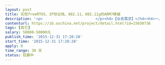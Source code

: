 ```yaml
---                
layout: post       
title: 实现freeRTOS、IP协议栈、802.11、802.11g的ARM7移植           
description: '<p>                        </p><h4>【业务需求】</h4><h4>一、功能需求</h4><p><span style="color: rgb(51, 51, 51);">1</span><span style="color: rgb(51, 51, 51);">、</span><span style="font-size: 7pt; color: rgb(51, 51, 51);">&nbsp;</span><span style="color: rgb(51, 51, 51);">freeRTOS</span><span style="color: rgb(51, 51, 51);">、</span><span style="color: rgb(51, 51, 51);">IP</span><span style="color: rgb(51, 51, 51);">协议栈、</span><span style="color: rgb(51, 51, 51);">802.11</span><span style="color: rgb(51, 51, 51);">、</span><span style="color: rgb(51, 51, 51);">802.11g</span><span style="color: rgb(51, 51, 51);">可以在</span><span style="color: rgb(51, 51, 51);">ARM7</span><span style="color: rgb(51, 51, 51);">开发板上运行</span><span style="font-size: 10pt; color: rgb(27, 29, 14);">；</span></p><p><span style="color: rgb(51, 51, 51);">2</span><span style="color: rgb(51, 51, 51);">、</span><span style="font-size: 7pt; color: rgb(51, 51, 51);">&nbsp;</span><span style="font-size: 10pt; color: rgb(27, 29, 14);">OS</span><span style="font-size: 10pt; color: rgb(27, 29, 14);">为</span><span style="font-size: 10pt; color: rgb(27, 29, 14);">freeRTOS</span><span style="font-size: 10pt; color: rgb(27, 29, 14);">；</span></p><p><span style="color: rgb(51, 51, 51);">3</span><span style="color: rgb(51, 51, 51);">、</span><span style="font-size: 7pt; color: rgb(51, 51, 51);">&nbsp;</span><span style="font-size: 10pt; color: rgb(27, 29, 14);">SRAM</span><span style="font-size: 10pt; color: rgb(27, 29, 14);">为</span><span style="font-size: 10pt; color: rgb(27, 29, 14);">28K</span><span style="font-size: 10pt; color: rgb(27, 29, 14);">，包含堆栈区、</span><span style="font-size: 10pt; color: rgb(27, 29, 14);">BSS</span><span style="font-size: 10pt; color: rgb(27, 29, 14);">段、数据段、只读数据段和代码段；</span></p><p><span style="font-size: 10pt; color: rgb(27, 29, 14);">代码段包括</span><span style="font-size: 10pt; color: rgb(27, 29, 14);">OS</span><span style="font-size: 10pt; color: rgb(27, 29, 14);">、</span><span style="font-size: 10pt; color: rgb(27, 29, 14);">IP</span><span style="font-size: 10pt; color: rgb(27, 29, 14);">协议栈（</span><span style="font-size: 10pt; color: rgb(27, 29, 14);">14K</span><span style="font-size: 10pt; color: rgb(27, 29, 14);">）、</span><span style="font-size: 10pt; color: rgb(27, 29, 14);">MAC</span><span style="font-size: 10pt; color: rgb(27, 29, 14);">及驱动（</span><span style="font-size: 10pt; color: rgb(27, 29, 14);">4K</span><span style="font-size: 10pt; color: rgb(27, 29, 14);">）；</span></p><p><span style="color: rgb(51, 51, 51);">4</span><span style="color: rgb(51, 51, 51);">、</span><span style="font-size: 7pt; color: rgb(51, 51, 51);">&nbsp;</span><span style="font-size: 10pt; color: rgb(27, 29, 14);">IP</span><span style="font-size: 10pt; color: rgb(27, 29, 14);">协议栈：需实现</span><span style="font-size: 10pt; color: rgb(27, 29, 14);">TCP</span><span style="font-size: 10pt; color: rgb(27, 29, 14);">、</span><span style="font-size: 10pt; color: rgb(27, 29, 14);">UDP</span><span style="font-size: 10pt; color: rgb(27, 29, 14);">、</span><span style="font-size: 10pt; color: rgb(27, 29, 14);">IPv4</span><span style="font-size: 10pt; color: rgb(27, 29, 14);">、</span><span style="font-size: 10pt; color: rgb(27, 29, 14);">ICMP</span><span style="font-size: 10pt; color: rgb(27, 29, 14);">、</span><span style="font-size: 10pt; color: rgb(27, 29, 14);">ARP</span><span style="font-size: 10pt; color: rgb(27, 29, 14);">等；</span></p><p><span style="color: rgb(51, 51, 51);">5</span><span style="color: rgb(51, 51, 51);">、</span><span style="font-size: 7pt; color: rgb(51, 51, 51);">&nbsp;</span><span style="font-size: 10pt; color: rgb(27, 29, 14);">MAC</span><span style="font-size: 10pt; color: rgb(27, 29, 14);">及物理层：需实现</span><span style="font-size: 10pt; color: rgb(27, 29, 14);">802.11</span><span style="font-size: 10pt; color: rgb(27, 29, 14);">和</span><span style="font-size: 10pt; color: rgb(27, 29, 14);">802.11g</span><span style="font-size: 10pt; color: rgb(27, 29, 14);">；</span></p><p><span style="color: rgb(51, 51, 51);">6</span><span style="color: rgb(51, 51, 51);">、</span><span style="font-size: 7pt; color: rgb(51, 51, 51);">&nbsp;</span><span style="font-size: 10pt; color: rgb(27, 29, 14);">驱动：需支持</span><span style="font-size: 10pt; color: rgb(27, 29, 14);">SDIO</span><span style="font-size: 10pt; color: rgb(27, 29, 14);">；</span></p><p><span style="font-size: 10pt; color: rgb(27, 29, 14);">7</span><span style="font-size: 10pt; color: rgb(27, 29, 14);">、按地址映射表，实现寄存器组的读写接口。</span></p><h4>二、技术要求</h4><p><span style="color: rgb(51, 51, 51);">1</span><span style="color: rgb(51, 51, 51);">、</span><span style="font-size: 7pt; color: rgb(51, 51, 51);">&nbsp;</span><span style="color: rgb(51, 51, 51);">熟悉</span><span style="color: rgb(51, 51, 51);">&nbsp;ARM7&nbsp;and&nbsp;Cortex&nbsp;M3&nbsp;</span><span style="color: rgb(51, 51, 51);">平台，熟悉</span><span style="color: rgb(51, 51, 51);">ARM</span><span style="color: rgb(51, 51, 51);">体系结构，熟悉硬件驱动程序；</span></p><p><span style="color: rgb(51, 51, 51);">2</span><span style="color: rgb(51, 51, 51);">、</span><span style="font-size: 7pt; color: rgb(51, 51, 51);">&nbsp;</span><span style="color: rgb(51, 51, 51);">精通</span><span style="color: rgb(51, 51, 51);">C/C++</span><span style="color: rgb(51, 51, 51);">程序设计；</span></p><p><span style="color: rgb(51, 51, 51);">3</span><span style="color: rgb(51, 51, 51);">、</span><span style="font-size: 7pt; color: rgb(51, 51, 51);">&nbsp;</span><span style="color: rgb(51, 51, 51);">精通系统移植以及驱动的开发调试；尤其需要精通</span><span style="color: rgb(51, 51, 51);">freeRTOS</span><span style="color: rgb(51, 51, 51);">的开发、移植、内存裁剪；</span></p><p><span style="color: rgb(51, 51, 51);">4</span><span style="color: rgb(51, 51, 51);">、</span><span style="font-size: 7pt; color: rgb(51, 51, 51);">&nbsp;</span><span style="color: rgb(51, 51, 51);">精通</span><span style="color: rgb(51, 51, 51);">IP</span><span style="color: rgb(51, 51, 51);">协议栈（包括</span><span style="color: rgb(27, 29, 14);">TCP</span><span style="color: rgb(27, 29, 14);">、</span><span style="color: rgb(27, 29, 14);">UDP</span><span style="color: rgb(27, 29, 14);">、</span><span style="color: rgb(27, 29, 14);">IPv4</span><span style="color: rgb(27, 29, 14);">、</span><span style="color: rgb(27, 29, 14);">ICMP</span><span style="color: rgb(27, 29, 14);">、</span><span style="color: rgb(27, 29, 14);">ARP</span><span style="color: rgb(27, 29, 14);">等</span><span style="color: rgb(51, 51, 51);">）的开发、移植、内存裁剪；</span></p><p><span style="color: rgb(51, 51, 51);">5</span><span style="color: rgb(51, 51, 51);">、</span><span style="font-size: 7pt; color: rgb(51, 51, 51);">&nbsp;</span><span style="color: rgb(51, 51, 51);">熟悉</span><span style="color: rgb(51, 51, 51);">WIFI</span><span style="color: rgb(51, 51, 51);">原理，能够进行</span><span style="color: rgb(51, 51, 51);">WIFI</span><span style="color: rgb(51, 51, 51);">驱动移植；</span></p><p><span style="font-size: 10.5pt; color: rgb(51, 51, 51);">6</span><span style="font-size: 10.5pt; color: rgb(51, 51, 51);">、</span><span style="font-size: 10.5pt; color: rgb(51, 51, 51);"> </span><span style="font-size: 10.5pt; color: rgb(51, 51, 51);">精通</span><span style="font-size: 10.5pt; color: rgb(51, 51, 51);">MAC802.11</span><span style="font-size: 10.5pt; color: rgb(51, 51, 51);">协议的开发、移植、内存裁剪。</span></p><h4>三、非功能性要求</h4><h4>【人员要求】</h4><h4>一、能力要求</h4><p>1、<span style="font-size: 10.5pt; color: rgb(51, 51, 51);">熟悉</span><span style="font-size: 10.5pt; color: rgb(51, 51, 51);">&nbsp;ARM7&nbsp;and&nbsp;Cortex&nbsp;M3&nbsp;</span><span style="font-size: 10.5pt; color: rgb(51, 51, 51);">平台，熟悉</span><span style="font-size: 10.5pt; color: rgb(51, 51, 51);">ARM</span><span style="font-size: 10.5pt; color: rgb(51, 51, 51);">体系结构，熟悉硬件驱动程序；</span></p><p>2、<span style="font-size: 10.5pt; color: rgb(51, 51, 51);">精通</span><span style="font-size: 10.5pt; color: rgb(51, 51, 51);">C/C++</span><span style="font-size: 10.5pt; color: rgb(51, 51, 51);">程序设计；</span></p><p>3、<span style="font-size: 10.5pt; color: rgb(51, 51, 51);">精通系统移植以及驱动的开发调试；尤其需要精通</span><span style="font-size: 10.5pt; color: rgb(51, 51, 51);">freeRTOS</span><span style="font-size: 10.5pt; color: rgb(51, 51, 51);">的开发、移植、内存裁剪；</span></p><p><span style="font-size: 10.5pt; color: rgb(51, 51, 51);"><span style="font-size: 10.5pt; color: rgb(51, 51, 51);">4</span><span style="font-size: 10.5pt; color: rgb(51, 51, 51);">、</span><span style="font-size: 7pt; color: rgb(51, 51, 51);">&nbsp;</span><span style="font-size: 10.5pt; color: rgb(51, 51, 51);">精通</span><span style="font-size: 10.5pt; color: rgb(51, 51, 51);">IP</span><span style="font-size: 10.5pt; color: rgb(51, 51, 51);">协议栈（包括</span><span style="font-size: 10.5pt; color: rgb(27, 29, 14);">TCP</span><span style="font-size: 10.5pt; color: rgb(27, 29, 14);">、</span><span style="font-size: 10.5pt; color: rgb(27, 29, 14);">UDP</span><span style="font-size: 10.5pt; color: rgb(27, 29, 14);">、</span><span style="font-size: 10.5pt; color: rgb(27, 29, 14);">IPv4</span><span style="font-size: 10.5pt; color: rgb(27, 29, 14);">、</span><span style="font-size: 10.5pt; color: rgb(27, 29, 14);">ICMP</span><span style="font-size: 10.5pt; color: rgb(27, 29, 14);">、</span><span style="font-size: 10.5pt; color: rgb(27, 29, 14);">ARP</span><span style="font-size: 10.5pt; color: rgb(27, 29, 14);">等</span><span style="font-size: 10.5pt; color: rgb(51, 51, 51);">）的开发、移植、内存裁剪；</span><br></span></p><p><span style="font-size: 10.5pt; color: rgb(51, 51, 51);"><span style="font-size: 10.5pt; color: rgb(51, 51, 51);"><span style="font-size: 10.5pt; color: rgb(51, 51, 51);">5</span><span style="font-size: 10.5pt; color: rgb(51, 51, 51);">、</span><span style="font-size: 7pt; color: rgb(51, 51, 51);">&nbsp;</span><span style="font-size: 10.5pt; color: rgb(51, 51, 51);">熟悉</span><span style="font-size: 10.5pt; color: rgb(51, 51, 51);">WIFI</span><span style="font-size: 10.5pt; color: rgb(51, 51, 51);">原理，能够进行</span><span style="font-size: 10.5pt; color: rgb(51, 51, 51);">WIFI</span><span style="font-size: 10.5pt; color: rgb(51, 51, 51);">驱动移植；</span><br></span></span></p><p><span style="font-size: 10.5pt; color: rgb(51, 51, 51);"><span style="font-size: 10.5pt; color: rgb(51, 51, 51);"><span style="font-size: 10.5pt; color: rgb(51, 51, 51);"><span style="font-size: 10.5pt; color: rgb(51, 51, 51);">6</span><span style="font-size: 10.5pt; color: rgb(51, 51, 51);">、</span><span style="font-size: 10.5pt; color: rgb(51, 51, 51);"> </span><span style="font-size: 10.5pt; color: rgb(51, 51, 51);">精通</span><span style="font-size: 10.5pt; color: rgb(51, 51, 51);">MAC802.11</span><span style="font-size: 10.5pt; color: rgb(51, 51, 51);">协议的开发、移植、内存裁剪。</span><br></span></span></span></p><h4>二、其他要求</h4><p>1、<span style="font-size: 10.5pt; color: rgb(51, 51, 51);">良好的沟通能力；</span></p><p>2、<span style="font-size: 10.5pt; color: rgb(51, 51, 51);">有责任心。</span></p><h4>【交付要求】</h4><h4>一、交付计划</h4><p>	本需求将按五个阶段进行交付和验收，初步的交付计划以及相应的提交物要求如下：</p><p>1、第一阶段，</p><p><span style="color: rgb(51, 51, 51);">1</span><span style="color: rgb(51, 51, 51);">）系统架构设计；</span></p><p><span style="color: rgb(51, 51, 51);">&nbsp;2</span><span style="color: rgb(51, 51, 51);">）</span><span style="color: rgb(51, 51, 51);">OS</span><span style="color: rgb(51, 51, 51);">、</span><span style="color: rgb(51, 51, 51);">IP</span><span style="color: rgb(51, 51, 51);">协议栈、</span><span style="color: rgb(51, 51, 51);">802.11</span><span style="color: rgb(51, 51, 51);">测试方案；</span></p><p><span style="font-size: 10.5pt; color: rgb(51, 51, 51);">&nbsp;3</span><span style="font-size: 10.5pt; color: rgb(51, 51, 51);">）后期维护方案：包括开发环境，编译、测试工具的使用，宏定义的编译修改</span><span style="font-size: 0.875rem;">。</span></p><p>2、第二阶段，<span style="font-size: 10.5pt; color: rgb(51, 51, 51);">freeRTOS</span><span style="font-size: 10.5pt; color: rgb(51, 51, 51);">内存裁剪前后的功能验收，包括代码、注释、文档</span>。</p><p>3、第三阶段，<span style="font-size: 10.5pt; color: rgb(51, 51, 51);">IP</span><span style="font-size: 10.5pt; color: rgb(51, 51, 51);">协议栈内存裁剪前后的功能验收，包括代码、注释、文档</span>。</p><p>4、第四阶段，<span style="font-size: 10.5pt; color: rgb(51, 51, 51);">802.11</span><span style="font-size: 10.5pt; color: rgb(51, 51, 51);">和</span><span style="font-size: 10.5pt; color: rgb(51, 51, 51);">802.11g</span><span style="font-size: 10.5pt; color: rgb(51, 51, 51);">内存裁剪前后的功能验收，包括代码、注释、文档</span>。</p><p>5、第五阶段，<span style="font-size: 10.5pt; color: rgb(51, 51, 51);">系统整合验收</span>。</p><h4>二、验收基准</h4><p>1、<span style="font-size: 10.5pt; color: rgb(51, 51, 51);">reeRTOS</span><span style="font-size: 10.5pt; color: rgb(51, 51, 51);">、</span><span style="font-size: 10.5pt; color: rgb(51, 51, 51);">IP</span><span style="font-size: 10.5pt; color: rgb(51, 51, 51);">协议栈、</span><span style="font-size: 10.5pt; color: rgb(51, 51, 51);">802.11</span><span style="font-size: 10.5pt; color: rgb(51, 51, 51);">、</span><span style="font-size: 10.5pt; color: rgb(51, 51, 51);">802.11g</span><span style="font-size: 10.5pt; color: rgb(51, 51, 51);">可以在</span><span style="font-size: 10.5pt; color: rgb(51, 51, 51);">ARM7</span><span style="font-size: 10.5pt; color: rgb(51, 51, 51);">开发板上运行，功能性能上满足技术需求。</span></p><h4>【支付方式】</h4><p>                    </p>'     
contenturl: https://zb.oschina.net/project/detail.html?id=15030736      
tags: [其它]            
salary: 50000-50000元          
publish_time: '2015-12-31 17:28:28'         
start_time: '2015-12-31 17:28:28'           
apply: 0                   
time_range: 30 天              
status: 招募中                  
---                 
```

